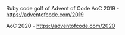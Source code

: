 Ruby code golf of Advent of Code
AoC 2019 - https://adventofcode.com/2019

AoC 2020 - https://adventofcode.com/2020
